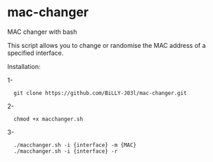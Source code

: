 # mac-changer
MAC changer with bash

This script allows you to change or randomise the MAC address of a specified interface.

Installation:

1-

      git clone https://github.com/BiLLY-J03l/mac-changer.git

2- 

      chmod +x macchanger.sh
      
3-

      ./macchanger.sh -i {interface} -m {MAC} 
      ./macchanger.sh -i {interface} -r
